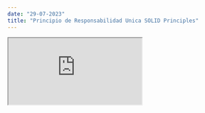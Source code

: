 ```yaml
---
date: "29-07-2023"
title: "Principio de Responsabilidad Unica SOLID Principles"
---
```

<iframe src="https://www.youtube.com/embed/VXlhho-fcHs" allowfullscreen></iframe>
